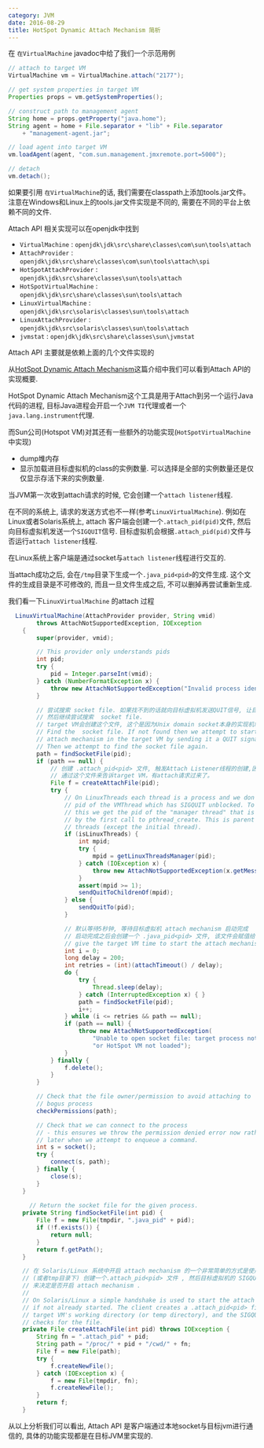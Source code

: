 ```yaml
---
category: JVM
date: 2016-08-29
title: HotSpot Dynamic Attach Mechanism 简析
---
```


在 `在VirtualMachine` javadoc中给了我们一个示范用例
```java
// attach to target VM
VirtualMachine vm = VirtualMachine.attach("2177");

// get system properties in target VM
Properties props = vm.getSystemProperties();

// construct path to management agent
String home = props.getProperty("java.home");
String agent = home + File.separator + "lib" + File.separator
    + "management-agent.jar";

// load agent into target VM
vm.loadAgent(agent, "com.sun.management.jmxremote.port=5000");

// detach
vm.detach();
```
如果要引用 `在VirtualMachine`的话, 我们需要在classpath上添加tools.jar文件。注意在Windows和Linux上的tools.jar文件实现是不同的, 需要在不同的平台上依赖不同的文件.


Attach API 相关实现可以在openjdk中找到
* `VirtualMachine` : `openjdk\jdk\src\share\classes\com\sun\tools\attach`
* `AttachProvider` : `openjdk\jdk\src\share\classes\com\sun\tools\attach\spi`
* `HotSpotAttachProvider` : `openjdk\jdk\src\share\classes\sun\tools\attach`
* `HotSpotVirtualMachine` : `openjdk\jdk\src\share\classes\sun\tools\attach`
* `LinuxVirtualMachine` : `openjdk\jdk\src\solaris\classes\sun\tools\attach`
* `LinuxAttachProvider` : `openjdk\jdk\src\solaris\classes\sun\tools\attach`
* `jvmstat` : `openjdk\jdk\src\share\classes\sun\jvmstat`

Attach API 主要就是依赖上面的几个文件实现的

从[HotSpot Dynamic Attach Mechanism](http://openjdk.java.net/groups/hotspot/docs/Serviceability.html#battach)这篇介绍中我们可以看到Attach API的实现概要.

HotSpot Dynamic Attach Mechanism这个工具是用于Attach到另一个运行Java代码的进程, 目标Java进程会开启一个` JVM TI `代理或者一个`java.lang.instrument`代理.

而Sun公司(Hotspot VM)对其还有一些额外的功能实现(`HotSpotVirtualMachine`中实现)
* dump堆内存
* 显示加载进目标虚拟机的class的实例数量. 可以选择是全部的实例数量还是仅仅显示存活下来的实例数量.

当JVM第一次收到attach请求的时候, 它会创建一个`attach listener`线程. 

在不同的系统上, 请求的发送方式也不一样(参考`LinuxVirtualMachine`). 例如在Linux或者Solaris系统上, attach 客户端会创建一个`.attach_pid(pid)`文件, 然后向目标虚拟机发送一个`SIGQUIT`信号. 目标虚拟机会根据`.attach_pid(pid)`文件与否运行`attach listener`线程. 

在Linux系统上客户端是通过socket与`attach listener`线程进行交互的.

当attach成功之后, 会在`/tmp`目录下生成一个`.java_pid<pid>`的文件生成. 这个文件的生成目录是不可修改的, 而且一旦文件生成之后, 不可以删掉再尝试重新生成.

我们看一下`LinuxVirtualMachine` 的attach 过程
```java
  LinuxVirtualMachine(AttachProvider provider, String vmid)
        throws AttachNotSupportedException, IOException
    {
        super(provider, vmid);

        // This provider only understands pids
        int pid;
        try {
            pid = Integer.parseInt(vmid);
        } catch (NumberFormatException x) {
            throw new AttachNotSupportedException("Invalid process identifier");
        }

        // 尝试搜索 socket file. 如果找不到的话就向目标虚拟机发送QUIT信号, 让目标虚拟机开启 attach mechanism.
        // 然后继续尝试搜索  socket file.
        // target VM会创建这个文件, 这个是因为Unix domain socket本身的实现机制需要去创建一个文件, 通过这个文件来进行IPC
        // Find the  socket file. If not found then we attempt to start the
        // attach mechanism in the target VM by sending it a QUIT signal.
        // Then we attempt to find the socket file again.
        path = findSocketFile(pid);
        if (path == null) {
            // 创建 .attach_pid<pid> 文件, 触发Attach Listener线程的创建,因为SIGQUIT信号不是只有这里发送，
            // 通过这个文件来告诉target VM，有attach请求过来了。
            File f = createAttachFile(pid);
            try {
                // On LinuxThreads each thread is a process and we don't have the
                // pid of the VMThread which has SIGQUIT unblocked. To workaround
                // this we get the pid of the "manager thread" that is created
                // by the first call to pthread_create. This is parent of all
                // threads (except the initial thread).
                if (isLinuxThreads) {
                    int mpid;
                    try {
                        mpid = getLinuxThreadsManager(pid);
                    } catch (IOException x) {
                        throw new AttachNotSupportedException(x.getMessage());
                    }
                    assert(mpid >= 1);
                    sendQuitToChildrenOf(mpid);
                } else {
                    sendQuitTo(pid);
                }

                // 默认等待5秒钟, 等待目标虚拟机 attach mechanism 启动完成
                // 启动完成之后会创建一个 .java_pid<pid> 文件, 该文件会赋值给 path 变量
                // give the target VM time to start the attach mechanism
                int i = 0;
                long delay = 200;
                int retries = (int)(attachTimeout() / delay);
                do {
                    try {
                        Thread.sleep(delay);
                    } catch (InterruptedException x) { }
                    path = findSocketFile(pid);
                    i++;
                } while (i <= retries && path == null);
                if (path == null) {
                    throw new AttachNotSupportedException(
                        "Unable to open socket file: target process not responding " +
                        "or HotSpot VM not loaded");
                }
            } finally {
                f.delete();
            }
        }

        // Check that the file owner/permission to avoid attaching to
        // bogus process
        checkPermissions(path);

        // Check that we can connect to the process
        // - this ensures we throw the permission denied error now rather than
        // later when we attempt to enqueue a command.
        int s = socket();
        try {
            connect(s, path);
        } finally {
            close(s);
        }
    }
	
	  // Return the socket file for the given process.
    private String findSocketFile(int pid) {
        File f = new File(tmpdir, ".java_pid" + pid);
        if (!f.exists()) {
            return null;
        }
        return f.getPath();
    }

    // 在 Solaris/Linux 系统中开启 attach mechanism 的一个非常简单的方式是使用握手的方式. 通过在目标虚拟机的工作目录
    // (或者tmp目录下) 创建一个.attach_pid<pid> 文件 , 然后目标虚拟机的 SIGQUIT 信号处理器通过不断地查询这个文件是否存在
    // 来决定是否开启 attach mechanism .
    //
    // On Solaris/Linux a simple handshake is used to start the attach mechanism
    // if not already started. The client creates a .attach_pid<pid> file in the
    // target VM's working directory (or temp directory), and the SIGQUIT handler
    // checks for the file.
    private File createAttachFile(int pid) throws IOException {
        String fn = ".attach_pid" + pid;
        String path = "/proc/" + pid + "/cwd/" + fn;
        File f = new File(path);
        try {
            f.createNewFile();
        } catch (IOException x) {
            f = new File(tmpdir, fn);
            f.createNewFile();
        }
        return f;
    }
```

从以上分析我们可以看出, Attach API 是客户端通过本地socket与目标jvm进行通信的, 具体的功能实现都是在目标JVM里实现的.